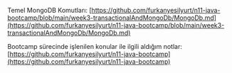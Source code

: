 Temel MongoDB Komutları: [https://github.com/furkanyesilyurt/n11-java-bootcamp/blob/main/week3-transactionalAndMongoDb/MongoDb.md](https://github.com/furkanyesilyurt/n11-java-bootcamp/blob/main/week3-transactionalAndMongoDb/MongoDb.md)

Bootcamp sürecinde işlenilen konular ile ilgili aldığım notlar: [https://github.com/furkanyesilyurt/n11-java-bootcamp](https://github.com/furkanyesilyurt/n11-java-bootcamp)